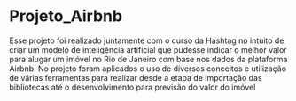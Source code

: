 # Projeto_Airbnb
 Esse projeto foi realizado juntamente com o curso da Hashtag no intuito de criar um modelo de inteligência artificial que pudesse indicar o melhor valor para alugar um imóvel no Rio de Janeiro com base nos dados da plataforma Airbnb. No projeto foram aplicados o uso de diversos conceitos e utilização de várias ferramentas para realizar desde a etapa de importação das bibliotecas até o desenvolvimento para previsão do valor do imóvel
